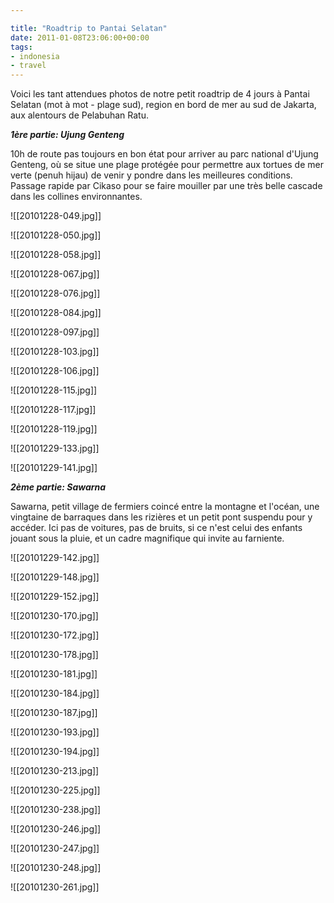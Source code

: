 ```yaml
---

title: "Roadtrip to Pantai Selatan"
date: 2011-01-08T23:06:00+00:00
tags:
- indonesia
- travel 
---
```


Voici les tant attendues photos de notre petit roadtrip de 4 jours à Pantai Selatan (mot à mot - plage sud), region en bord de mer au sud de Jakarta, aux alentours de Pelabuhan Ratu.

***1ère partie: Ujung Genteng***

10h de route pas toujours en bon état pour arriver au parc national d'Ujung Genteng, où se situe une plage protégée pour permettre aux tortues de mer verte (penuh hijau) de venir y pondre dans les meilleures conditions. Passage rapide par Cikaso pour se faire mouiller par une très belle cascade dans les collines environnantes.

![[20101228-049.jpg]]

![[20101228-050.jpg]]

![[20101228-058.jpg]]

![[20101228-067.jpg]]

![[20101228-076.jpg]]

![[20101228-084.jpg]]

![[20101228-097.jpg]]

![[20101228-103.jpg]]

![[20101228-106.jpg]]

![[20101228-115.jpg]]

![[20101228-117.jpg]]

![[20101228-119.jpg]]

![[20101229-133.jpg]]

![[20101229-141.jpg]]

***2ème partie: Sawarna***

Sawarna, petit village de fermiers coincé entre la montagne et l'océan, une vingtaine de barraques dans les rizières et un petit pont suspendu pour y accéder. Ici pas de voitures, pas de bruits, si ce n'est celui des enfants jouant sous la pluie, et un cadre magnifique qui invite au farniente.

![[20101229-142.jpg]]

![[20101229-148.jpg]]

![[20101229-152.jpg]]

![[20101230-170.jpg]]

![[20101230-172.jpg]]

![[20101230-178.jpg]]

![[20101230-181.jpg]]

![[20101230-184.jpg]]

![[20101230-187.jpg]]

![[20101230-193.jpg]]

![[20101230-194.jpg]]

![[20101230-213.jpg]]

![[20101230-225.jpg]]

![[20101230-238.jpg]]

![[20101230-246.jpg]]

![[20101230-247.jpg]]

![[20101230-248.jpg]]

![[20101230-261.jpg]]
